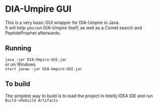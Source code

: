 # DIA-Umpire GUI
This is a very basic GUI wrapper for DIA-Umpire in Java.  
It will help you run DIA-Umpire itself, as well as a Comet search and PeptideProphet afterwards.


## Running
`java -jar DIA-Umpire-GUI.jar`  
or on Windows  
`start javaw -jar DIA-Umpire-GUI.jar`  

## To build
The simplest way to build is to load the project in Intellij IDEA IDE and run `Build->Rebuild Artifacts`
